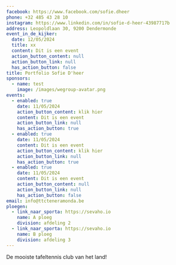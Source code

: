 ```yaml
---
facebook: https://www.facebook.com/sofie.dheer
phone: +32 485 43 28 10
instagram: https://www.linkedin.com/in/sofie-d-heer-43987717b
address: Leopoldlaan 30, 9200 Dendermonde
event_in_de_kijker:
  date: 12/05/2024
  title: xx
  content: Dit is een event
  action_button_content: null
  action_button_link: null
  has_action_button: false
title: Portfolio Sofie D'heer
sponsors:
  - name: test
    image: /images/wegroup-avatar.png
events:
  - enabled: true
    date: 11/05/2024
    action_button_content: klik hier
    content: Dit is een event
    action_button_link: null
    has_action_button: true
  - enabled: true
    date: 11/05/2024
    content: Dit is een event
    action_button_content: klik hier
    action_button_link: null
    has_action_button: true
  - enabled: true
    date: 11/05/2024
    content: Dit is een event
    action_button_content: null
    action_button_link: null
    has_action_button: false
email: info@ttcteneramonda.be
ploegen:
  - link_naar_sporta: https://sevaho.io
    name: A ploeg
    division: afdeling 2
  - link_naar_sporta: https://sevaho.io
    name: B ploeg
    division: afdeling 3
---
```


De mooiste tafeltennis club van het land!
